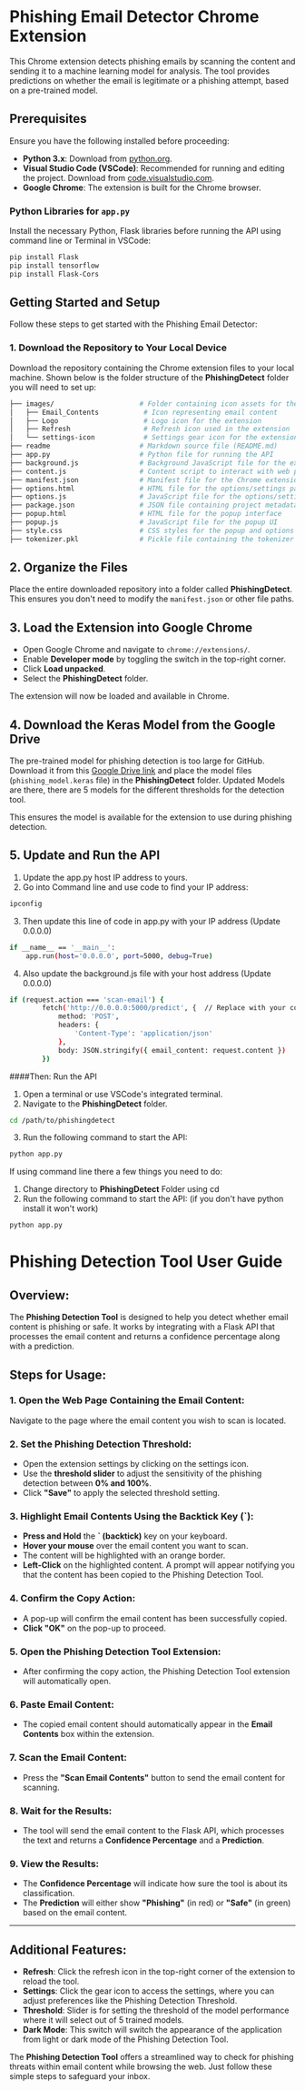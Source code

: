 # Phishing Email Detector Chrome Extension

This Chrome extension detects phishing emails by scanning the content and sending it to a machine learning model for analysis. The tool provides predictions on whether the email is legitimate or a phishing attempt, based on a pre-trained model.

## Prerequisites

Ensure you have the following installed before proceeding:

- **Python 3.x**: Download from [python.org](https://www.python.org/).
- **Visual Studio Code (VSCode)**: Recommended for running and editing the project. Download from [code.visualstudio.com](https://code.visualstudio.com/).
- **Google Chrome**: The extension is built for the Chrome browser.

### Python Libraries for `app.py`

Install the necessary Python, Flask libraries before running the API using command line or Terminal in VSCode:
```bash
pip install Flask
pip install tensorflow
pip install Flask-Cors
```
## Getting Started and Setup

Follow these steps to get started with the Phishing Email Detector:

### 1. Download the Repository to Your Local Device
Download the repository containing the Chrome extension files to your local machine. Shown below is the folder structure of the **PhishingDetect** folder you will need to set up:
```bash
├── images/                     # Folder containing icon assets for the extension
│   ├── Email_Contents           # Icon representing email content
│   ├── Logo                     # Logo icon for the extension
│   ├── Refresh                  # Refresh icon used in the extension
│   └── settings-icon            # Settings gear icon for the extension
├── readme                      # Markdown source file (README.md)
├── app.py                      # Python file for running the API
├── background.js               # Background JavaScript file for the extension
├── content.js                  # Content script to interact with web pages
├── manifest.json               # Manifest file for the Chrome extension
├── options.html                # HTML file for the options/settings page
├── options.js                  # JavaScript file for the options/settings page
├── package.json                # JSON file containing project metadata and dependencies
├── popup.html                  # HTML file for the popup interface
├── popup.js                    # JavaScript file for the popup UI
├── style.css                   # CSS styles for the popup and options pages
├── tokenizer.pkl               # Pickle file containing the tokenizer data

```
## 2. Organize the Files
Place the entire downloaded repository into a folder called **PhishingDetect**. This ensures you don't need to modify the `manifest.json` or other file paths.

## 3. Load the Extension into Google Chrome
- Open Google Chrome and navigate to `chrome://extensions/`.
- Enable **Developer mode** by toggling the switch in the top-right corner.
- Click **Load unpacked**.
- Select the **PhishingDetect** folder.

The extension will now be loaded and available in Chrome.

## 4. Download the Keras Model from the Google Drive 
The pre-trained model for phishing detection is too large for GitHub. Download it from this [Google Drive link]([https://drive.google.com/file/d/1QyyWVt1OaII-V5KaN7RX2UDwZFFw2ucs/view?usp=drive_link](https://drive.google.com/drive/folders/19SfCGS7sC23OvpiQ_MAfXDDcMoFsHXyJ?usp=sharing)) and place the model files (`phishing_model.keras` file) in the **PhishingDetect** folder. Updated Models are there, there are 5 models for the different thresholds for the detection tool.

This ensures the model is available for the extension to use during phishing detection.

## 5. Update and Run the API
1. Update the app.py host IP address to yours.
2. Go into Command line and use code to find your IP address:
```bash
ipconfig
```
3. Then update this line of code in app.py with your IP address (Update 0.0.0.0)
```bash
if __name__ == '__main__':
    app.run(host='0.0.0.0', port=5000, debug=True)
```
4. Also update the background.js file with your host address (Update 0.0.0.0) 
```bash
if (request.action === 'scan-email') {
        fetch('http://0.0.0.0:5000/predict', {  // Replace with your correct IP if needed
            method: 'POST',
            headers: {
                'Content-Type': 'application/json'
            },
            body: JSON.stringify({ email_content: request.content })
        })
```
####Then: Run the API 
1. Open a terminal or use VSCode's integrated terminal.
2. Navigate to the **PhishingDetect** folder.
```bash
cd /path/to/phishingdetect
```
3. Run the following command to start the API:
```bash
python app.py
```

If using command line there a few things you need to do:
1. Change directory to **PhishingDetect** Folder using cd 
2. Run the following command to start the API: (if you don't have python install it won't work)

```bash
python app.py
```

# Phishing Detection Tool User Guide

## Overview:
The **Phishing Detection Tool** is designed to help you detect whether email content is phishing or safe. It works by integrating with a Flask API that processes the email content and returns a confidence percentage along with a prediction.

## Steps for Usage:

### 1. Open the Web Page Containing the Email Content:
Navigate to the page where the email content you wish to scan is located.

### 2. Set the Phishing Detection Threshold:
- Open the extension settings by clicking on the settings icon.
- Use the **threshold slider** to adjust the sensitivity of the phishing detection between **0% and 100%**.
- Click **"Save"** to apply the selected threshold setting.

### 3. Highlight Email Contents Using the Backtick Key (`):
- **Press and Hold** the **` (backtick)** key on your keyboard.
- **Hover your mouse** over the email content you want to scan.
- The content will be highlighted with an orange border.
- **Left-Click** on the highlighted content. A prompt will appear notifying you that the content has been copied to the Phishing Detection Tool.

### 4. Confirm the Copy Action:
- A pop-up will confirm the email content has been successfully copied.
- **Click "OK"** on the pop-up to proceed.

### 5. Open the Phishing Detection Tool Extension:
- After confirming the copy action, the Phishing Detection Tool extension will automatically open.

### 6. Paste Email Content:
- The copied email content should automatically appear in the **Email Contents** box within the extension.

### 7. Scan the Email Content:
- Press the **"Scan Email Contents"** button to send the email content for scanning.

### 8. Wait for the Results:
- The tool will send the email content to the Flask API, which processes the text and returns a **Confidence Percentage** and a **Prediction**.

### 9. View the Results:
- The **Confidence Percentage** will indicate how sure the tool is about its classification.
- The **Prediction** will either show **"Phishing"** (in red) or **"Safe"** (in green) based on the email content.


---

## Additional Features:

- **Refresh**: Click the refresh icon in the top-right corner of the extension to reload the tool.
- **Settings**: Click the gear icon to access the settings, where you can adjust preferences like the Phishing Detection Threshold.
- **Threshold**: Slider is for setting the threshold of the model performance where it will select out of 5 trained models.
- **Dark Mode**: This switch will switch the appearance of the application from light or dark mode of the Phishing Detection Tool.

The **Phishing Detection Tool** offers a streamlined way to check for phishing threats within email content while browsing the web. Just follow these simple steps to safeguard your inbox.

